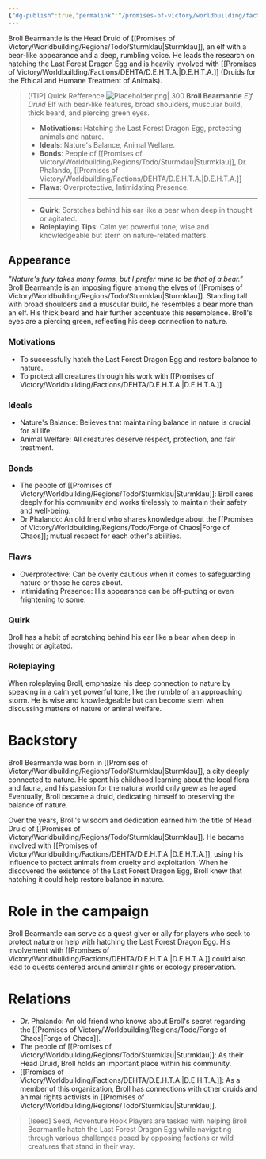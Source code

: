 ```yaml
---
{"dg-publish":true,"permalink":"/promises-of-victory/worldbuilding/factions/dehta/broll-bearmantle/","noteIcon":"NPC","created":"2023-03-27T00:08:11.265+02:00","updated":"2023-04-01T03:35:25.338+02:00"}
---
```



Broll Bearmantle is the Head Druid of [[Promises of Victory/Worldbuilding/Regions/Todo/Sturmklau\|Sturmklau]], an elf with a bear-like appearance and a deep, rumbling voice. He leads the research on hatching the Last Forest Dragon Egg and is heavily involved with [[Promises of Victory/Worldbuilding/Factions/DEHTA/D.E.H.T.A.\|D.E.H.T.A.]] (Druids for the Ethical and Humane Treatment of Animals).

> [!TIP] Quick Refference
> ![Placeholder.png| 300](/img/user/resources/Pictures/Placeholder.png)
> **Broll Bearmantle** _Elf Druid_ 
>  Elf with bear-like features, broad shoulders, muscular build, thick beard, and piercing green eyes.
>- **Motivations**: Hatching the Last Forest Dragon Egg, protecting animals and nature.
>- **Ideals**: Nature's Balance, Animal Welfare.
>- **Bonds**: People of [[Promises of Victory/Worldbuilding/Regions/Todo/Sturmklau\|Sturmklau]], Dr. Phalando, [[Promises of Victory/Worldbuilding/Factions/DEHTA/D.E.H.T.A.\|D.E.H.T.A.]]
>- **Flaws**: Overprotective, Intimidating Presence.
>----
>- **Quirk**: Scratches behind his ear like a bear when deep in thought or agitated.
>- **Roleplaying Tips**: Calm yet powerful tone; wise and knowledgeable but stern on nature-related matters.

## Appearance
_"Nature's fury takes many forms, but I prefer mine to be that of a bear."_
Broll Bearmantle is an imposing figure among the elves of [[Promises of Victory/Worldbuilding/Regions/Todo/Sturmklau\|Sturmklau]]. Standing tall with broad shoulders and a muscular build, he resembles a bear more than an elf. His thick beard and hair further accentuate this resemblance. Broll's eyes are a piercing green, reflecting his deep connection to nature.

### Motivations
- To successfully hatch the Last Forest Dragon Egg and restore balance to nature.
- To protect all creatures through his work with [[Promises of Victory/Worldbuilding/Factions/DEHTA/D.E.H.T.A.\|D.E.H.T.A.]]

### Ideals
- Nature's Balance: Believes that maintaining balance in nature is crucial for all life.
- Animal Welfare: All creatures deserve respect, protection, and fair treatment.

### Bonds
- The people of [[Promises of Victory/Worldbuilding/Regions/Todo/Sturmklau\|Sturmklau]]: Broll cares deeply for his community and works tirelessly to maintain their safety and well-being.
- Dr Phalando: An old friend who shares knowledge about the [[Promises of Victory/Worldbuilding/Regions/Todo/Forge of Chaos\|Forge of Chaos]]; mutual respect for each other's abilities.

### Flaws
- Overprotective: Can be overly cautious when it comes to safeguarding nature or those he cares about.
- Intimidating Presence: His appearance can be off-putting or even frightening to some.

### Quirk
Broll has a habit of scratching behind his ear like a bear when deep in thought or agitated.

### Roleplaying
When roleplaying Broll, emphasize his deep connection to nature by speaking in a calm yet powerful tone, like the rumble of an approaching storm. He is wise and knowledgeable but can become stern when discussing matters of nature or animal welfare.

# Backstory
Broll Bearmantle was born in [[Promises of Victory/Worldbuilding/Regions/Todo/Sturmklau\|Sturmklau]], a city deeply connected to nature. He spent his childhood learning about the local flora and fauna, and his passion for the natural world only grew as he aged. Eventually, Broll became a druid, dedicating himself to preserving the balance of nature.

Over the years, Broll's wisdom and dedication earned him the title of Head Druid of [[Promises of Victory/Worldbuilding/Regions/Todo/Sturmklau\|Sturmklau]]. He became involved with [[Promises of Victory/Worldbuilding/Factions/DEHTA/D.E.H.T.A.\|D.E.H.T.A.]], using his influence to protect animals from cruelty and exploitation. When he discovered the existence of the Last Forest Dragon Egg, Broll knew that hatching it could help restore balance in nature.

# Role in the campaign
Broll Bearmantle can serve as a quest giver or ally for players who seek to protect nature or help with hatching the Last Forest Dragon Egg. His involvement with [[Promises of Victory/Worldbuilding/Factions/DEHTA/D.E.H.T.A.\|D.E.H.T.A.]] could also lead to quests centered around animal rights or ecology preservation.

# Relations
- Dr. Phalando: An old friend who knows about Broll's secret regarding the [[Promises of Victory/Worldbuilding/Regions/Todo/Forge of Chaos\|Forge of Chaos]].
- The people of [[Promises of Victory/Worldbuilding/Regions/Todo/Sturmklau\|Sturmklau]]: As their Head Druid, Broll holds an important place within his community.
- [[Promises of Victory/Worldbuilding/Factions/DEHTA/D.E.H.T.A.\|D.E.H.T.A.]]: As a member of this organization, Broll has connections with other druids and animal rights activists in [[Promises of Victory/Worldbuilding/Regions/Todo/Sturmklau\|Sturmklau]].

>[!seed] Seed, Adventure Hook
>Players are tasked with helping Broll Bearmantle hatch the Last Forest Dragon Egg while navigating through various challenges posed by opposing factions or wild creatures that stand in their way.

